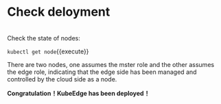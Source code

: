 # Check deloyment    
<br>
Check the state of nodes:

`kubectl get node`{{execute}}  

There are two nodes, one assumes the mster role and the other assumes the edge role, indicating that the edge side has been managed and controlled by the cloud side as a node.       

**Congratulation！KubeEdge has been deployed！**
